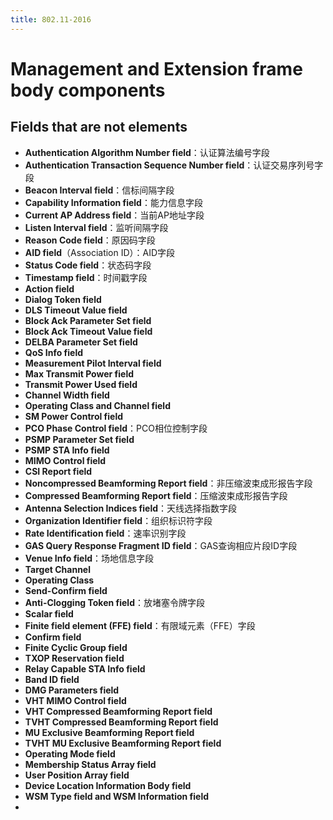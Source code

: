 ```yaml
---
title: 802.11-2016
---
```


# Management and Extension frame body components

 ## Fields that are not elements

- **Authentication Algorithm Number field**：认证算法编号字段
- **Authentication Transaction Sequence Number field**：认证交易序列号字段
- **Beacon Interval field**：信标间隔字段
- **Capability Information field**：能力信息字段
- **Current AP Address field**：当前AP地址字段
- **Listen Interval field**：监听间隔字段
- **Reason Code field**：原因码字段
- **AID field**（Association ID）：AID字段
- **Status Code field**：状态码字段
- **Timestamp field**：时间戳字段
- **Action field**
- **Dialog Token field**
- **DLS Timeout Value field**
- **Block Ack Parameter Set field**
- **Block Ack Timeout Value field**
- **DELBA Parameter Set field**
- **QoS Info field**
- **Measurement Pilot Interval field**
- **Max Transmit Power field**
- **Transmit Power Used field**
- **Channel Width field**
- **Operating Class and Channel field**
- **SM Power Control field**
- **PCO Phase Control field**：PCO相位控制字段
- **PSMP Parameter Set field**
- **PSMP STA Info field**
- **MIMO Control field**
- **CSI Report field**
- **Noncompressed Beamforming Report field**：非压缩波束成形报告字段
- **Compressed Beamforming Report field**：压缩波束成形报告字段
- **Antenna Selection Indices field**：天线选择指数字段
- **Organization Identifier field**：组织标识符字段
- **Rate Identification field**：速率识别字段
- **GAS Query Response Fragment ID field**：GAS查询相应片段ID字段
- **Venue Info field**：场地信息字段
- **Target Channel**
- **Operating Class**
- **Send-Confirm field**
- **Anti-Clogging Token field**：放堵塞令牌字段
- **Scalar field**
- **Finite field element (FFE) field**：有限域元素（FFE）字段
- **Confirm field**
- **Finite Cyclic Group field**
- **TXOP Reservation field**
- **Relay Capable STA Info field**
- **Band ID field**
- **DMG Parameters field**
- **VHT MIMO Control field**
- **VHT Compressed Beamforming Report field**
- **TVHT Compressed Beamforming Report field**
- **MU Exclusive Beamforming Report field**
- **TVHT MU Exclusive Beamforming Report field**
- **Operating Mode field**
- **Membership Status Array field**
- **User Position Array field**
- **Device Location Information Body field**
- **WSM Type field and WSM Information field**
- 

